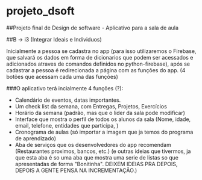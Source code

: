# projeto_dsoft

##Projeto final de Design de software - Aplicativo para a sala de aula

##B -> i3 (Integrar Ideais e Individuos)

Inicialmente a pessoa se cadastra no app (para isso utilizaremos o Firebase, que salvará os dados em forma de dicionarios que podem ser acessados e adicionados atraves de comandos definidos no python-firebase), após se cadastrar a pessoa é redirecionada a página com as funções do app. (4 botões que acessam cada uma das funções)

###O aplicativo terá incialmente 4 funções (?):
- Calendário de eventos, datas importantes.
- Um check list da semana, com Entregas, Projetos, Exercícios
- Horário da semana (padrão, mas que o lider da sala pode modificar)
- Interface que mostra o perfil de todos os alunos da sala (Nome, idade, email, telefone, entidades que participa, )
- Cronograma de aulas (só importar a imagem que ja temos do programa de aprendizado)
- Aba de serviços que os desenvolvedores do app recomendam (Restaurantes proximos, bancos, etc.) (e outras ideias que tivermos, ja que esta aba é so uma aba que mostra uma serie de listas so que apresentadas de forma "Bonitinha". DEIXEM IDEIAS PRA DEPOIS, DEPOIS A GENTE PENSA NA INCREMENTAÇÂO.)

